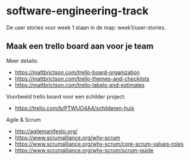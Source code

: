 # software-engineering-track

De user stories voor week 1 staan in de map: week1/user-stories.

## Maak een trello board aan voor je team

Meer details:

* https://mattbrictson.com/trello-board-organization
* https://mattbrictson.com/trello-themes-and-checklists
* https://mattbrictson.com/trello-labels-and-estimates

Voorbeeld trello board voor een schilder project:

* https://trello.com/b/PTWUO4A4/schilderen-huis

Agile & Scrum

* http://agilemanifesto.org/
* https://www.scrumalliance.org/why-scrum
* https://www.scrumalliance.org/why-scrum/core-scrum-values-roles
* https://www.scrumalliance.org/why-scrum/scrum-guide
